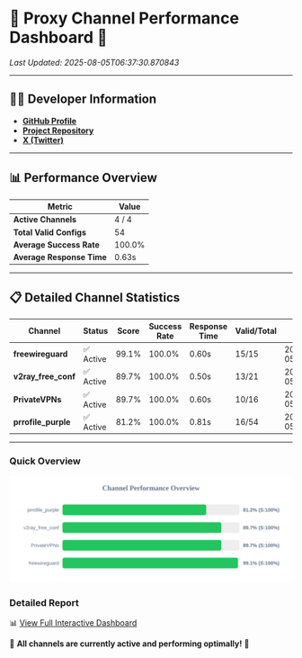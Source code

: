 # 🌟 Proxy Channel Performance Dashboard 🌟

_Last Updated: 2025-08-05T06:37:30.870843_

---

## 👩‍💻 Developer Information

- **[GitHub Profile](https://github.com/4n0nymou3)**  
- **[Project Repository](https://github.com/4n0nymou3/multi-proxy-config-fetcher)**  
- **[X (Twitter)](https://x.com/4n0nymou3)**  

---

## 📊 Performance Overview

| Metric                | Value       |
|-----------------------|-------------|
| **Active Channels**   | 4 / 4       |
| **Total Valid Configs** | 54          |
| **Average Success Rate** | 100.0%      |
| **Average Response Time** | 0.63s       |

---

## 📋 Detailed Channel Statistics

| Channel          | Status     | Score  | Success Rate | Response Time | Valid/Total | Last Success               |
|------------------|------------|--------|--------------|---------------|-------------|----------------------------|
| **freewireguard**  | ✅ Active  | 99.1%  | 100.0% | 0.60s         | 15/15       | 2025-08-05T06:37:30.868993 |
| **v2ray_free_conf**  | ✅ Active  | 89.7%  | 100.0% | 0.50s         | 13/21       | 2025-08-05T06:37:29.606535 |
| **PrivateVPNs**  | ✅ Active  | 89.7%  | 100.0% | 0.60s         | 10/16       | 2025-08-05T06:37:30.247074 |
| **prrofile_purple**  | ✅ Active  | 81.2%  | 100.0% | 0.81s         | 16/54       | 2025-08-05T06:37:29.058077 |

---

### Quick Overview
<div align="center">
  <a href="https://raw.githubusercontent.com/nullluser/NullRepo/refs/heads/main/assets/channel_stats_chart.svg">
    <img src="https://raw.githubusercontent.com/nullluser/NullRepo/refs/heads/main/assets/channel_stats_chart.svg" alt="Source Performance Statistics" width="800">
  </a>
</div>

### Detailed Report
📊 [View Full Interactive Dashboard](https://htmlpreview.github.io/?https://github.com/nullluser/NullRepo/blob/main/assets/performance_report.html)

🎉 **All channels are currently active and performing optimally!** 🎉
